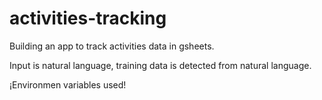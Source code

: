 # activities-tracking

Building an app to track activities data in gsheets.

Input is natural language, training data is detected from natural language.

¡Environmen variables used!

